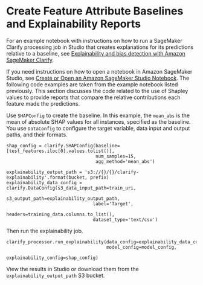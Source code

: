 # Create Feature Attribute Baselines and Explainability Reports<a name="clarify-feature-attribute-baselines-reports"></a>

For an example notebook with instructions on how to run a SageMaker Clarify processing job in Studio that creates explanations for its predictions relative to a baseline, see [Explainability and bias detection with Amazon SageMaker Clarify](https://sagemaker-examples.readthedocs.io/en/latest/sagemaker_processing/fairness_and_explainability/fairness_and_explainability.html)\.

If you need instructions on how to open a notebook in Amazon SageMaker Studio, see [Create or Open an Amazon SageMaker Studio Notebook](notebooks-create-open.md)\. The following code examples are taken from the example notebook listed previously\. This section discusses the code related to the use of Shapley values to provide reports that compare the relative contributions each feature made the predictions\.

Use `SHAPConfig` to create the baseline\. In this example, the `mean_abs` is the mean of absolute SHAP values for all instances, specified as the baseline\. You use `DataConfig` to configure the target variable, data input and output paths, and their formats\.

```
shap_config = clarify.SHAPConfig(baseline=[test_features.iloc[0].values.tolist()],
                                 num_samples=15,
                                 agg_method='mean_abs')

explainability_output_path = 's3://{}/{}/clarify-explainability'.format(bucket, prefix)
explainability_data_config = clarify.DataConfig(s3_data_input_path=train_uri,
                                s3_output_path=explainability_output_path,
                                label='Target',
                                headers=training_data.columns.to_list(),
                                dataset_type='text/csv')
```

Then run the explainability job\.

```
clarify_processor.run_explainability(data_config=explainability_data_config,
                                     model_config=model_config,
                                     explainability_config=shap_config)
```

View the results in Studio or download them from the `explainability_output_path` S3 bucket\.